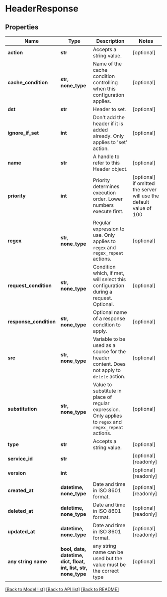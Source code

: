 # HeaderResponse


## Properties
Name | Type | Description | Notes
------------ | ------------- | ------------- | -------------
**action** | **str** | Accepts a string value. | [optional] 
**cache_condition** | **str, none_type** | Name of the cache condition controlling when this configuration applies. | [optional] 
**dst** | **str** | Header to set. | [optional] 
**ignore_if_set** | **int** | Don&#39;t add the header if it is added already. Only applies to &#39;set&#39; action. | [optional] 
**name** | **str** | A handle to refer to this Header object. | [optional] 
**priority** | **int** | Priority determines execution order. Lower numbers execute first. | [optional]  if omitted the server will use the default value of 100
**regex** | **str, none_type** | Regular expression to use. Only applies to `regex` and `regex_repeat` actions. | [optional] 
**request_condition** | **str, none_type** | Condition which, if met, will select this configuration during a request. Optional. | [optional] 
**response_condition** | **str, none_type** | Optional name of a response condition to apply. | [optional] 
**src** | **str, none_type** | Variable to be used as a source for the header content. Does not apply to `delete` action. | [optional] 
**substitution** | **str, none_type** | Value to substitute in place of regular expression. Only applies to `regex` and `regex_repeat` actions. | [optional] 
**type** | **str** | Accepts a string value. | [optional] 
**service_id** | **str** |  | [optional] [readonly] 
**version** | **int** |  | [optional] [readonly] 
**created_at** | **datetime, none_type** | Date and time in ISO 8601 format. | [optional] [readonly] 
**deleted_at** | **datetime, none_type** | Date and time in ISO 8601 format. | [optional] [readonly] 
**updated_at** | **datetime, none_type** | Date and time in ISO 8601 format. | [optional] [readonly] 
**any string name** | **bool, date, datetime, dict, float, int, list, str, none_type** | any string name can be used but the value must be the correct type | [optional]

[[Back to Model list]](../README.md#documentation-for-models) [[Back to API list]](../README.md#documentation-for-api-endpoints) [[Back to README]](../README.md)


